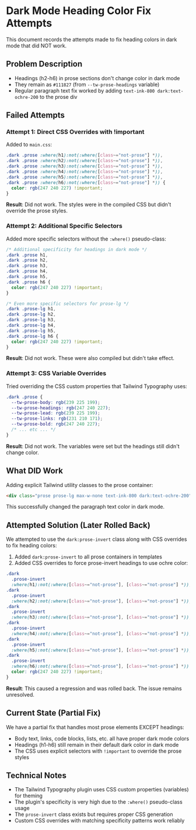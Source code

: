 # Dark Mode Heading Color Fix Attempts

This document records the attempts made to fix heading colors in dark mode that
did NOT work.

## Problem Description

- Headings (h2-h6) in prose sections don't change color in dark mode
- They remain as `#111827` (from `--tw-prose-headings` variable)
- Regular paragraph text fix worked by adding `text-ink-800 dark:text-ochre-200`
  to the prose div

## Failed Attempts

### Attempt 1: Direct CSS Overrides with !important

Added to `main.css`:

```css
.dark .prose :where(h1):not(:where([class~="not-prose"] *)),
.dark .prose :where(h2):not(:where([class~="not-prose"] *)),
.dark .prose :where(h3):not(:where([class~="not-prose"] *)),
.dark .prose :where(h4):not(:where([class~="not-prose"] *)),
.dark .prose :where(h5):not(:where([class~="not-prose"] *)),
.dark .prose :where(h6):not(:where([class~="not-prose"] *)) {
  color: rgb(247 240 227) !important;
}
```

**Result**: Did not work. The styles were in the compiled CSS but didn't
override the prose styles.

### Attempt 2: Additional Specific Selectors

Added more specific selectors without the `:where()` pseudo-class:

```css
/* Additional specificity for headings in dark mode */
.dark .prose h1,
.dark .prose h2,
.dark .prose h3,
.dark .prose h4,
.dark .prose h5,
.dark .prose h6 {
  color: rgb(247 240 227) !important;
}

/* Even more specific selectors for prose-lg */
.dark .prose-lg h1,
.dark .prose-lg h2,
.dark .prose-lg h3,
.dark .prose-lg h4,
.dark .prose-lg h5,
.dark .prose-lg h6 {
  color: rgb(247 240 227) !important;
}
```

**Result**: Did not work. These were also compiled but didn't take effect.

### Attempt 3: CSS Variable Overrides

Tried overriding the CSS custom properties that Tailwind Typography uses:

```css
.dark .prose {
  --tw-prose-body: rgb(239 225 199);
  --tw-prose-headings: rgb(247 240 227);
  --tw-prose-lead: rgb(239 225 199);
  --tw-prose-links: rgb(231 210 171);
  --tw-prose-bold: rgb(247 240 227);
  /* ... etc ... */
}
```

**Result**: Did not work. The variables were set but the headings still didn't
change color.

## What DID Work

Adding explicit Tailwind utility classes to the prose container:

```html
<div class="prose prose-lg max-w-none text-ink-800 dark:text-ochre-200"></div>
```

This successfully changed the paragraph text color in dark mode.

## Attempted Solution (Later Rolled Back)

We attempted to use the `dark:prose-invert` class along with CSS overrides to
fix heading colors:

1. Added `dark:prose-invert` to all prose containers in templates
2. Added CSS overrides to force prose-invert headings to use ochre color:

```css
.dark
  .prose-invert
  :where(h1):not(:where([class~="not-prose"], [class~="not-prose"] *)),
.dark
  .prose-invert
  :where(h2):not(:where([class~="not-prose"], [class~="not-prose"] *)),
.dark
  .prose-invert
  :where(h3):not(:where([class~="not-prose"], [class~="not-prose"] *)),
.dark
  .prose-invert
  :where(h4):not(:where([class~="not-prose"], [class~="not-prose"] *)),
.dark
  .prose-invert
  :where(h5):not(:where([class~="not-prose"], [class~="not-prose"] *)),
.dark
  .prose-invert
  :where(h6):not(:where([class~="not-prose"], [class~="not-prose"] *)) {
  color: rgb(247 240 227) !important;
}
```

**Result**: This caused a regression and was rolled back. The issue remains
unresolved.

## Current State (Partial Fix)

We have a partial fix that handles most prose elements EXCEPT headings:

- Body text, links, code blocks, lists, etc. all have proper dark mode colors
- Headings (h1-h6) still remain in their default dark color in dark mode
- The CSS uses explicit selectors with `!important` to override the prose styles

## Technical Notes

- The Tailwind Typography plugin uses CSS custom properties (variables) for
  theming
- The plugin's specificity is very high due to the `:where()` pseudo-class usage
- The `prose-invert` class exists but requires proper CSS generation
- Custom CSS overrides with matching specificity patterns work reliably
